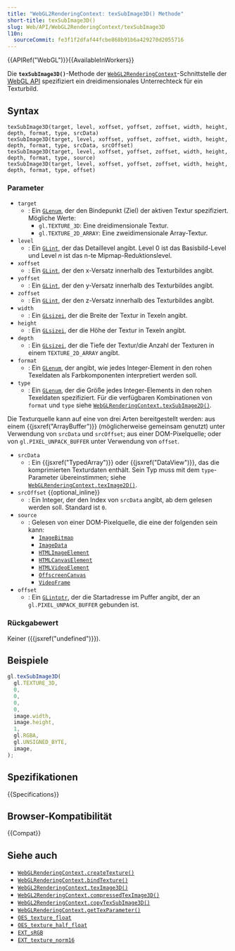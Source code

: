 ```yaml
---
title: "WebGL2RenderingContext: texSubImage3D() Methode"
short-title: texSubImage3D()
slug: Web/API/WebGL2RenderingContext/texSubImage3D
l10n:
  sourceCommit: fe3f1f2dfaf44fcbe868b91b6a429270d2055716
---
```


{{APIRef("WebGL")}}{{AvailableInWorkers}}

Die **`texSubImage3D()`**-Methode der [`WebGL2RenderingContext`](/de/docs/Web/API/WebGL2RenderingContext)-Schnittstelle der [WebGL API](/de/docs/Web/API/WebGL_API) spezifiziert ein dreidimensionales Unterrechteck für ein Texturbild.

## Syntax

```js-nolint
texSubImage3D(target, level, xoffset, yoffset, zoffset, width, height, depth, format, type, srcData)
texSubImage3D(target, level, xoffset, yoffset, zoffset, width, height, depth, format, type, srcData, srcOffset)
texSubImage3D(target, level, xoffset, yoffset, zoffset, width, height, depth, format, type, source)
texSubImage3D(target, level, xoffset, yoffset, zoffset, width, height, depth, format, type, offset)
```

### Parameter

- `target`
  - : Ein [`GLenum`](/de/docs/Web/API/WebGL_API/Types), der den Bindepunkt (Ziel) der aktiven Textur spezifiziert. Mögliche Werte:
    - `gl.TEXTURE_3D`: Eine dreidimensionale Textur.
    - `gl.TEXTURE_2D_ARRAY`: Eine zweidimensionale Array-Textur.
- `level`
  - : Ein [`GLint`](/de/docs/Web/API/WebGL_API/Types), der das Detaillevel angibt. Level 0 ist das Basisbild-Level und Level _n_ ist das n-te Mipmap-Reduktionslevel.
- `xoffset`
  - : Ein [`GLint`](/de/docs/Web/API/WebGL_API/Types), der den x-Versatz innerhalb des Texturbildes angibt.
- `yoffset`
  - : Ein [`GLint`](/de/docs/Web/API/WebGL_API/Types), der den y-Versatz innerhalb des Texturbildes angibt.
- `zoffset`
  - : Ein [`GLint`](/de/docs/Web/API/WebGL_API/Types), der den z-Versatz innerhalb des Texturbildes angibt.
- `width`
  - : Ein [`GLsizei`](/de/docs/Web/API/WebGL_API/Types), der die Breite der Textur in Texeln angibt.
- `height`
  - : Ein [`GLsizei`](/de/docs/Web/API/WebGL_API/Types), der die Höhe der Textur in Texeln angibt.
- `depth`
  - : Ein [`GLsizei`](/de/docs/Web/API/WebGL_API/Types), der die Tiefe der Textur/die Anzahl der Texturen in einem `TEXTURE_2D_ARRAY` angibt.
- `format`
  - : Ein [`GLenum`](/de/docs/Web/API/WebGL_API/Types), der angibt, wie jedes Integer-Element in den rohen Texeldaten als Farbkomponenten interpretiert werden soll.
- `type`
  - : Ein [`GLenum`](/de/docs/Web/API/WebGL_API/Types), der die Größe jedes Integer-Elements in den rohen Texeldaten spezifiziert. Für die verfügbaren Kombinationen von `format` und `type` siehe [`WebGLRenderingContext.texSubImage2D()`](/de/docs/Web/API/WebGLRenderingContext/texSubImage2D).

Die Texturquelle kann auf eine von drei Arten bereitgestellt werden: aus einem {{jsxref("ArrayBuffer")}} (möglicherweise gemeinsam genutzt) unter Verwendung von `srcData` und `srcOffset`; aus einer DOM-Pixelquelle; oder von `gl.PIXEL_UNPACK_BUFFER` unter Verwendung von `offset`.

- `srcData`
  - : Ein {{jsxref("TypedArray")}} oder {{jsxref("DataView")}}, das die komprimierten Texturdaten enthält. Sein Typ muss mit dem `type`-Parameter übereinstimmen; siehe [`WebGLRenderingContext.texImage2D()`](/de/docs/Web/API/WebGLRenderingContext/texImage2D).
- `srcOffset` {{optional_inline}}
  - : Ein Integer, der den Index von `srcData` angibt, ab dem gelesen werden soll. Standard ist `0`.
- `source`
  - : Gelesen von einer DOM-Pixelquelle, die eine der folgenden sein kann:
    - [`ImageBitmap`](/de/docs/Web/API/ImageBitmap)
    - [`ImageData`](/de/docs/Web/API/ImageData)
    - [`HTMLImageElement`](/de/docs/Web/API/HTMLImageElement)
    - [`HTMLCanvasElement`](/de/docs/Web/API/HTMLCanvasElement)
    - [`HTMLVideoElement`](/de/docs/Web/API/HTMLVideoElement)
    - [`OffscreenCanvas`](/de/docs/Web/API/OffscreenCanvas)
    - [`VideoFrame`](/de/docs/Web/API/VideoFrame)
- `offset`
  - : Ein [`GLintptr`](/de/docs/Web/API/WebGL_API/Types), der die Startadresse im Puffer angibt, der an `gl.PIXEL_UNPACK_BUFFER` gebunden ist.

### Rückgabewert

Keiner ({{jsxref("undefined")}}).

## Beispiele

```js
gl.texSubImage3D(
  gl.TEXTURE_3D,
  0,
  0,
  0,
  0,
  image.width,
  image.height,
  1,
  gl.RGBA,
  gl.UNSIGNED_BYTE,
  image,
);
```

## Spezifikationen

{{Specifications}}

## Browser-Kompatibilität

{{Compat}}

## Siehe auch

- [`WebGLRenderingContext.createTexture()`](/de/docs/Web/API/WebGLRenderingContext/createTexture)
- [`WebGLRenderingContext.bindTexture()`](/de/docs/Web/API/WebGLRenderingContext/bindTexture)
- [`WebGL2RenderingContext.texImage3D()`](/de/docs/Web/API/WebGL2RenderingContext/texImage3D)
- [`WebGL2RenderingContext.compressedTexImage3D()`](/de/docs/Web/API/WebGL2RenderingContext/compressedTexImage3D)
- [`WebGL2RenderingContext.copyTexSubImage3D()`](/de/docs/Web/API/WebGL2RenderingContext/copyTexSubImage3D)
- [`WebGLRenderingContext.getTexParameter()`](/de/docs/Web/API/WebGLRenderingContext/getTexParameter)
- [`OES_texture_float`](/de/docs/Web/API/OES_texture_float)
- [`OES_texture_half_float`](/de/docs/Web/API/OES_texture_half_float)
- [`EXT_sRGB`](/de/docs/Web/API/EXT_sRGB)
- [`EXT_texture_norm16`](/de/docs/Web/API/EXT_texture_norm16)

